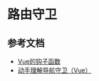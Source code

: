 # 路由守卫


## 参考文档
* [Vue的钩子函数](https://segmentfault.com/a/1190000015727279)
* [动手理解导航守卫（Vue）](https://juejin.cn/post/6844903652272898056)
